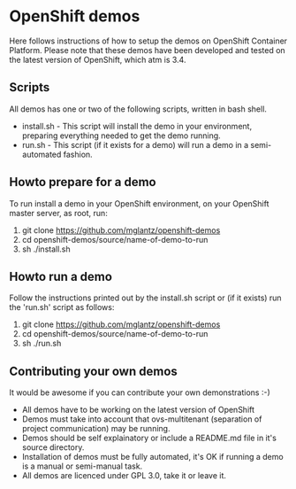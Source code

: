 # OpenShift demos
Here follows instructions of how to setup the demos on OpenShift Container Platform.
Please note that these demos have been developed and tested on the latest version of OpenShift, which atm is 3.4.

## Scripts
All demos has one or two of the following scripts, written in bash shell.
* install.sh - This script will install the demo in your environment, preparing everything needed to get the demo running.
* run.sh - This script (if it exists for a demo) will run a demo in a semi-automated fashion.

## Howto prepare for a demo
To run install a demo in your OpenShift environment, on your OpenShift master server, as root, run:
1. git clone https://github.com/mglantz/openshift-demos
2. cd openshift-demos/source/name-of-demo-to-run
3. sh ./install.sh

## Howto run a demo
Follow the instructions printed out by the install.sh script or (if it exists) run the 'run.sh' script as follows:
1. git clone https://github.com/mglantz/openshift-demos
2. cd openshift-demos/source/name-of-demo-to-run
3. sh ./run.sh

## Contributing your own demos
It would be awesome if you can contribute your own demonstrations :-)

* All demos have to be working on the latest version of OpenShift
* Demos must take into account that ovs-multitenant (separation of project communication) may be running.
* Demos should be self explainatory or include a README.md file in it's source directory.
* Installation of demos must be fully automated, it's OK if running a demo is a manual or semi-manual task.
* All demos are licenced under GPL 3.0, take it or leave it.
